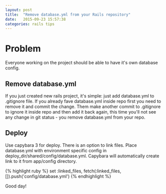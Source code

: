 ```yaml
---
layout: post
title:  "Remove database.yml from your Rails repository"
date:   2015-09-23 15:57:38
categories: rails tips
---
```


# Problem
Everyone working on the project should be able to have it's own database config.

## Remove database.yml
If you just created new rails project, it's simple: just add database.yml to .gitignore file. If you already fave database.yml inside repo first you need to remove it and commit the change. Them make another commit to .gitignore to ignore it inside repo and then add it back again, this time you'll not see any change in git status - you remove database.yml from your repo.

## Deploy
Use capybara 3 for deploy. There is an option to link files. Place database.yml with environment specific config in deploy_dir/shared/config/database.yml. Capybara will automatically create link to it from app/config directory.

{% highlight ruby %}
set :linked_files, fetch(:linked_files, []).push('config/database.yml')
{% endhighlight %}

Good day!
